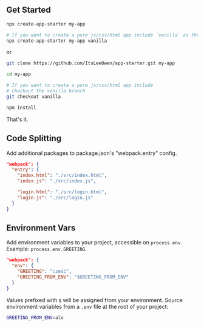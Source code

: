 ## Get Started

```sh
npx create-app-starter my-app

# If you want to create a pure js/css/html app include `vanilla` as the 4th argument
npx create-app-starter my-app vanilla
```

or

```sh
git clone https://github.com/ItsLeeOwen/app-starter.git my-app

cd my-app

# If you want to create a pure js/css/html app include
# checkout the vanilla branch
git checkout vanilla

npm install
```

That's it.

## Code Splitting

Add additional packages to package.json's "webpack.entry" config.

```json
"webpack": {
  "entry": {
    "index.html": "./src/index.html",
    "index.js": "./src/index.js",

    "login.html": "./src/login.html",
    "login.js": "./src/login.js"
  }
}
```

## Environment Vars

Add environment variables to your project, accessible on `process.env`. Example: `process.env.GREETING`.

```json
"webpack": {
  "env": {
    "GREETING": "cześć",
    "GREETING_FROM_ENV": "$GREETING_FROM_ENV"
  }
}
```

Values prefixed with `$` will be assigned from your environment.
Source environment variables from a `.env` file at the root of your project:

```sh
GREETING_FROM_ENV=alo
```
